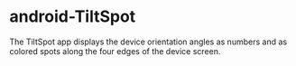 # android-TiltSpot
The TiltSpot app displays the device orientation angles as numbers and as colored spots along the four edges of the device screen.
